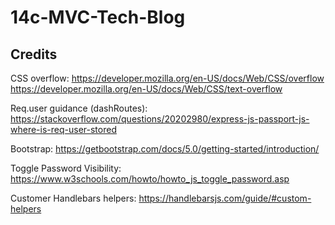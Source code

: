 # 14c-MVC-Tech-Blog

## Credits

CSS overflow:
https://developer.mozilla.org/en-US/docs/Web/CSS/overflow
https://developer.mozilla.org/en-US/docs/Web/CSS/text-overflow

Req.user guidance (dashRoutes):
https://stackoverflow.com/questions/20202980/express-js-passport-js-where-is-req-user-stored

Bootstrap:
https://getbootstrap.com/docs/5.0/getting-started/introduction/

Toggle Password Visibility:
https://www.w3schools.com/howto/howto_js_toggle_password.asp

Customer Handlebars helpers:
https://handlebarsjs.com/guide/#custom-helpers